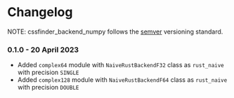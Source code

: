 # Changelog

NOTE: cssfinder_backend_numpy follows the [semver](https://semver.org/)
versioning standard.

### 0.1.0 - 20 April 2023

- Added `complex64` module with `NaiveRustBackendF32` class as `rust_naive`
  with precision `SINGLE`
- Added `complex128` module with `NaiveRustBackendF64` class as `rust_naive`
  with precision `DOUBLE`
